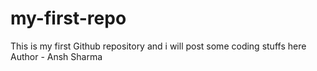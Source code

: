 # my-first-repo
This is my first Github repository and i will post some coding stuffs here
Author - Ansh Sharma 
